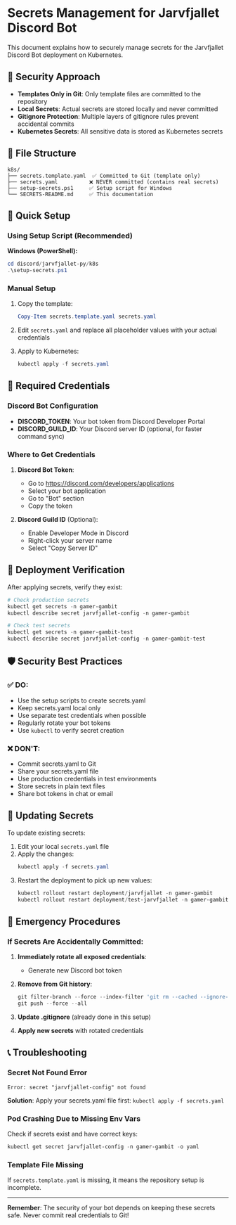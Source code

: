 # Secrets Management for Jarvfjallet Discord Bot

This document explains how to securely manage secrets for the Jarvfjallet Discord Bot deployment on Kubernetes.

## 🔐 Security Approach

- **Templates Only in Git**: Only template files are committed to the repository
- **Local Secrets**: Actual secrets are stored locally and never committed
- **Gitignore Protection**: Multiple layers of gitignore rules prevent accidental commits
- **Kubernetes Secrets**: All sensitive data is stored as Kubernetes secrets

## 📁 File Structure

```
k8s/
├── secrets.template.yaml  ✅ Committed to Git (template only)
├── secrets.yaml          ❌ NEVER committed (contains real secrets)
├── setup-secrets.ps1     ✅ Setup script for Windows
└── SECRETS-README.md     ✅ This documentation
```

## 🚀 Quick Setup

### Using Setup Script (Recommended)

**Windows (PowerShell):**
```powershell
cd discord/jarvfjallet-py/k8s
.\setup-secrets.ps1
```

### Manual Setup

1. Copy the template:
   ```powershell
   Copy-Item secrets.template.yaml secrets.yaml
   ```

2. Edit `secrets.yaml` and replace all placeholder values with your actual credentials
3. Apply to Kubernetes:
   ```powershell
   kubectl apply -f secrets.yaml
   ```

## 🎯 Required Credentials

### Discord Bot Configuration
- **DISCORD_TOKEN**: Your bot token from Discord Developer Portal
- **DISCORD_GUILD_ID**: Your Discord server ID (optional, for faster command sync)

### Where to Get Credentials

1. **Discord Bot Token**:
   - Go to https://discord.com/developers/applications
   - Select your bot application
   - Go to "Bot" section
   - Copy the token

2. **Discord Guild ID** (Optional):
   - Enable Developer Mode in Discord
   - Right-click your server name
   - Select "Copy Server ID"

## 🔧 Deployment Verification

After applying secrets, verify they exist:

```powershell
# Check production secrets
kubectl get secrets -n gamer-gambit
kubectl describe secret jarvfjallet-config -n gamer-gambit

# Check test secrets
kubectl get secrets -n gamer-gambit-test
kubectl describe secret jarvfjallet-config -n gamer-gambit-test
```

## 🛡️ Security Best Practices

### ✅ DO:
- Use the setup scripts to create secrets.yaml
- Keep secrets.yaml local only
- Use separate test credentials when possible
- Regularly rotate your bot tokens
- Use `kubectl` to verify secret creation

### ❌ DON'T:
- Commit secrets.yaml to Git
- Share your secrets.yaml file
- Use production credentials in test environments
- Store secrets in plain text files
- Share bot tokens in chat or email

## 🔄 Updating Secrets

To update existing secrets:

1. Edit your local `secrets.yaml` file
2. Apply the changes:
   ```powershell
   kubectl apply -f secrets.yaml
   ```
3. Restart the deployment to pick up new values:
   ```powershell
   kubectl rollout restart deployment/jarvfjallet -n gamer-gambit
   kubectl rollout restart deployment/test-jarvfjallet -n gamer-gambit-test
   ```

## 🚨 Emergency Procedures

### If Secrets Are Accidentally Committed:

1. **Immediately rotate all exposed credentials**:
   - Generate new Discord bot token
   
2. **Remove from Git history**:
   ```powershell
   git filter-branch --force --index-filter 'git rm --cached --ignore-unmatch discord/jarvfjallet-py/k8s/secrets.yaml' --prune-empty --tag-name-filter cat -- --all
   git push --force --all
   ```

3. **Update .gitignore** (already done in this setup)

4. **Apply new secrets** with rotated credentials

## 📞 Troubleshooting

### Secret Not Found Error
```
Error: secret "jarvfjallet-config" not found
```
**Solution**: Apply your secrets.yaml file first: `kubectl apply -f secrets.yaml`

### Pod Crashing Due to Missing Env Vars
Check if secrets exist and have correct keys:
```powershell
kubectl get secret jarvfjallet-config -n gamer-gambit -o yaml
```

### Template File Missing
If `secrets.template.yaml` is missing, it means the repository setup is incomplete.

---

**Remember**: The security of your bot depends on keeping these secrets safe. Never commit real credentials to Git!
